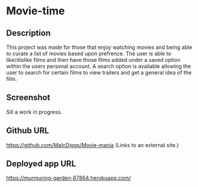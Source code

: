 # Movie-time

## Description

This project was made for those that enjoy watching movies and being able to curate a list of movies based upon prefrence. The user is able to like/dislike films and then have those films added under a saved option within the users personal account. A search option is available allowing the user to search for certain films to view trailers and get a general idea of the film. 


## Screenshot

Sill a work in progress. 

## Github URL
https://github.com/MalcDiggs/Movie-mania (Links to an external site.)

## Deployed app URL
https://murmuring-garden-87864.herokuapp.com/
